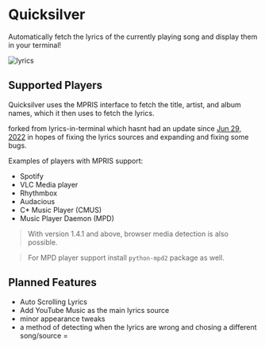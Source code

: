 # Quicksilver
Automatically fetch the lyrics of the currently playing song and display them in your terminal!

![lyrics](https://cdn.discordapp.com/attachments/1142900449662468186/1143013981972344933/photo_5120808238105865551_w.jpg)
## Supported Players
Quicksilver uses the MPRIS interface to fetch the title, artist, and album names, which it then uses to fetch the lyrics.

  forked from lyrics-in-terminal which hasnt had an update since [Jun 29, 2022](https://github.com/Jugran/lyrics-in-terminal/commit/1661dac6f2b97b29467e8e76c4ddc024a682ec7e) in hopes of fixing the lyrics sources and expanding and fixing some bugs.

Examples of players with MPRIS support:
* Spotify
* VLC Media player
* Rhythmbox
* Audacious
* C* Music Player (CMUS)
* Music Player Daemon (MPD)

> With version 1.4.1 and above, browser media detection is also possible.

> For MPD player support install `python-mpd2` package as well.

## Planned Features
* Auto Scrolling Lyrics
* Add YouTube Music as the main lyrics source
* minor appearance tweaks
* a method of detecting when the lyrics are wrong and chosing a different song/source
=
